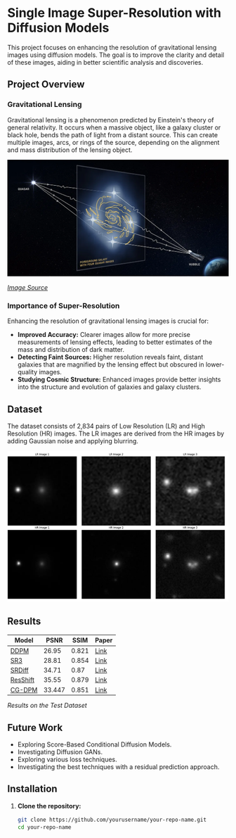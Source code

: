 # Single Image Super-Resolution with Diffusion Models

This project focuses on enhancing the resolution of gravitational lensing images using diffusion models. The goal is to improve the clarity and detail of these images, aiding in better scientific analysis and discoveries.

## Project Overview

### Gravitational Lensing

Gravitational lensing is a phenomenon predicted by Einstein's theory of general relativity. It occurs when a massive object, like a galaxy cluster or black hole, bends the path of light from a distant source. This can create multiple images, arcs, or rings of the source, depending on the alignment and mass distribution of the lensing object.

![Gravitational Lensing Image](figures/gravitlensing.webp)

*[Image Source](https://www.jpl.nasa.gov/images/pia23641-gravitational-lensing-graphic)*


### Importance of Super-Resolution

Enhancing the resolution of gravitational lensing images is crucial for:

- **Improved Accuracy:** Clearer images allow for more precise measurements of lensing effects, leading to better estimates of the mass and distribution of dark matter.
- **Detecting Faint Sources:** Higher resolution reveals faint, distant galaxies that are magnified by the lensing effect but obscured in lower-quality images.
- **Studying Cosmic Structure:** Enhanced images provide better insights into the structure and evolution of galaxies and galaxy clusters.

## Dataset

The dataset consists of 2,834 pairs of Low Resolution (LR) and High Resolution (HR) images. The LR images are derived from the HR images by adding Gaussian noise and applying blurring.

![Dataset](figures/dataset.webp)

## Results

| Model   | PSNR  | SSIM  | Paper |
|---------|-------|-------|-------|
| [DDPM](models/DDPM.ipynb)    | 26.95 | 0.821 | [Link](https://arxiv.org/abs/2006.11239) |
| [SR3](models/SR3.ipynb)     | 28.81 | 0.854 | [Link](https://arxiv.org/abs/2104.07636) |
| [SRDiff](models/srdiff.ipynb)  | 34.71 | 0.87  | [Link](https://arxiv.org/abs/2104.14951) |
| [ResShift](models/resshift.ipynb) | 35.55 | 0.879 | [Link](https://arxiv.org/abs/2201.11745) |
| [CG-DPM](models/cgdpm.ipynb)  | 33.447| 0.851 | [Link](https://arxiv.org/abs/2106.07579) |

*Results on the Test Dataset*


## Future Work

- Exploring Score-Based Conditional Diffusion Models.
- Investigating Diffusion GANs.
- Exploring various loss techniques.
- Investigating the best techniques with a residual prediction approach.

## Installation

1. **Clone the repository:**

   ```sh
   git clone https://github.com/yourusername/your-repo-name.git
   cd your-repo-name
